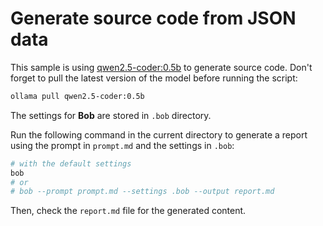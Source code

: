 # Generate source code from JSON data

This sample is using [qwen2.5-coder:0.5b](https://ollama.com/library/qwen2.5-coder:0.5b) to generate source code. 
Don't forget to pull the latest version of the model before running the script:

```bash
ollama pull qwen2.5-coder:0.5b
```


The settings for **Bob** are stored in `.bob` directory.

Run the following command in the current directory to generate a report using the prompt in `prompt.md` and the settings in `.bob`:

```bash
# with the default settings
bob
# or
# bob --prompt prompt.md --settings .bob --output report.md
```

Then, check the `report.md` file for the generated content.

